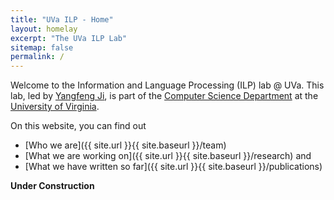 ```yaml
---
title: "UVa ILP - Home"
layout: homelay
excerpt: "The UVa ILP Lab"
sitemap: false
permalink: /
---
```


Welcome to the Information and Language Processing (ILP) lab @ UVa. This lab, led by [Yangfeng Ji](https://yangfengji.net), is part of the [Computer Science Department](https://engineering.virginia.edu/departments/computer-science) at the [University of Virginia](https://www.virginia.edu).

On this website, you can find out 

- [Who we are]({{ site.url }}{{ site.baseurl }}/team)
- [What we are working on]({{ site.url }}{{ site.baseurl }}/research) and
- [What we have written so far]({{ site.url }}{{ site.baseurl }}/publications)


**Under Construction**
